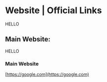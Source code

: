 # Website | Official Links
HELLO
## Main Website:
HELLO 
### Main Website
[https://google.com](https://google.com)
